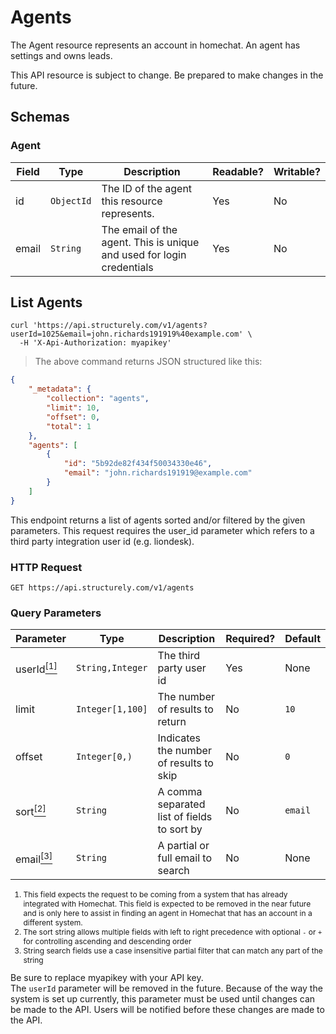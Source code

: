 # Agents

The Agent resource represents an account in homechat. An agent has settings and owns leads.

<aside class="warning">
This API resource is subject to change. Be prepared to make changes in the future.
</aside>

## Schemas

### Agent

Field | Type | Description | Readable? | Writable?
----- | ---- | ----------- | --------- | ---------
id | `ObjectId` | The ID of the agent this resource represents. | Yes | No
email | `String` | The email of the agent. This is unique and used for login credentials | Yes | No

## List Agents
```shell
curl 'https://api.structurely.com/v1/agents?userId=1025&email=john.richards191919%40example.com' \
  -H 'X-Api-Authorization: myapikey'
```

> The above command returns JSON structured like this:

```json
{
    "_metadata": {
        "collection": "agents",
        "limit": 10,
        "offset": 0,
        "total": 1
    },
    "agents": [
        {
            "id": "5b92de82f434f50034330e46",
            "email": "john.richards191919@example.com"
        }
    ]
}
```

This endpoint returns a list of agents sorted and/or filtered by the given parameters. This request requires the user_id parameter which refers to a third party integration user id (e.g. liondesk).

### HTTP Request

`GET https://api.structurely.com/v1/agents`

### Query Parameters

Parameter | Type | Description | Required? | Default
--------- | ---- | ----------- | --------- | -------
userId[<sup>[1]</sup>](#list-agents-note-1) | `String,Integer` | The third party user id | Yes | None
limit | `Integer[1,100]` | The number of results to return | No | `10`
offset | `Integer[0,)` | Indicates the number of results to skip | No | `0`
sort[<sup>[2]</sup>](#list-agents-note-2) | `String` | A comma separated list of fields to sort by | No | `email`
email[<sup>[3]</sup>](#list-agents-note-3) | `String` | A partial or full email to search | No | None

<ol style="font-size: 12px">
  <li id="list-agents-note-1">This field expects the request to be coming from a system that has already integrated with Homechat. This field is expected to be removed in the near future and is only here to assist in finding an agent in Homechat that has an account in a different system.</li>
  <li id="list-agents-note-2">The sort string allows multiple fields with left to right precedence with optional <code>-</code> or <code>+</code> for controlling ascending and descending order</li>
  <li id="list-agents-note-3">String search fields use a case insensitive partial filter that can match any part of the string</li>
</ol>

<aside class="notice">
Be sure to replace myapikey with your API key.
</aside>

<aside class="warning">
The <code>userId</code> parameter will be removed in the future. Because of the way the system is set up currently, this parameter must be used until changes can be made to the API. Users will be notified before these changes are made to the API.
</aside>
